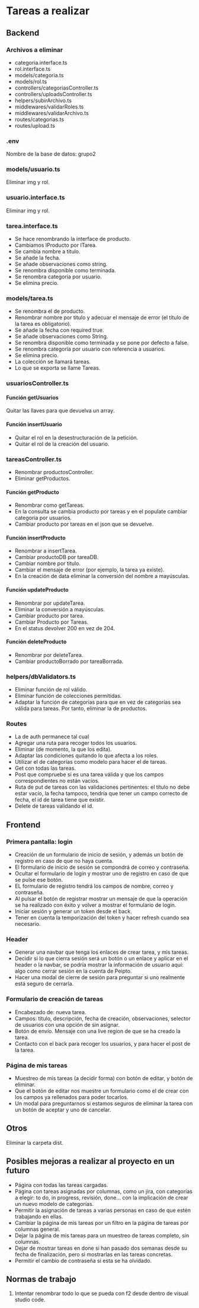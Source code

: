 # Tareas a realizar

## Backend

### Archivos a eliminar

- categoria.interface.ts
- rol.interface.ts
- models/categoria.ts
- models/rol.ts
- controllers/categoriasController.ts
- controllers/uploadsController.ts
- helpers/subirArchivo.ts
- middlewares/validarRoles.ts
- middlewares/validarArchivo.ts
- routes/categorias.ts
- routes/upload.ts

### .env

Nombre de la base de datos: grupo2

### models/usuario.ts

Eliminar img y rol.

### usuario.interface.ts

Eliminar img y rol.

### tarea.interface.ts

- Se hace renombrando la interface de producto.
- Cambiamos IProducto por ITarea.
- Se cambia nombre a titulo.
- Se añade la fecha.
- Se añade observaciones como string.
- Se renombra disponible como terminada.
- Se renombra categoria por usuario.
- Se elimina precio.

### models/tarea.ts

- Se renombra el de producto.
- Renombrar nombre por titulo y adecuar el mensaje de error (el título de la tarea es obligatorio).
- Se añade la fecha con required true.
- Se añade observaciones como String.
- Se renombra disponible como terminada y se pone por defecto a false.
- Se renombra categoría por usuario con referencia a usuarios.
- Se elimina precio.
- La colección se llamará tareas.
- Lo que se exporta se llame Tareas.

### usuariosController.ts

#### Función getUsuarios

Quitar las llaves para que devuelva un array.

#### Función insertUsuario

- Quitar el rol en la desestructuración de la petición.
- Quitar el rol de la creación del usuario.

### tareasController.ts

- Renombrar productosController.
- Eliminar getProductos.

#### Función getProducto

- Renombrar como getTareas.
- En la consulta se cambia producto por tareas y en el populate cambiar categoria por usuarios.
- Cambiar producto por tareas en el json que se devuelve.

#### Función insertProducto

- Renombrar a insertTarea.
- Cambiar productoDB por tareaDB.
- Cambiar nombre por titulo.
- Cambiar el mensaje de error (por ejemplo, la tarea ya existe).
- En la creación de data eliminar la conversión del nombre a mayúsculas.

#### Función updateProducto

- Renombrar por updateTarea.
- Eliminar la conversión a mayúsculas.
- Cambiar producto por tarea.
- Cambiar Producto por Tareas.
- En el status devolver 200 en vez de 204.

#### Función deleteProducto

- Renombrar por deleteTarea.
- Cambiar productoBorrado por tareaBorrada.

### helpers/dbValidators.ts

- Eliminar función de rol válido.
- Eliminar función de colecciones permitidas.
- Adaptar la función de categorías para que en vez de categorías sea válida para tareas. Por tanto, eliminar la de productos.

### Routes

- La de auth permanece tal cual
- Agregar una ruta para recoger todos los usuarios.
- Eliminar (de momento, la que los edita).
- Adaptar las condiciones quitando lo que afecta a los roles.
- Utilizar el de categorías como modelo para hacer el de tareas.
- Get con todas las tareas.
- Post que compruebe si es una tarea válida y que los campos correspondientes no están vacíos.
- Ruta de put de tareas con las validaciones pertinentes: el título no debe estar vacío, la fecha tampoco, tendría que tener un campo correcto de fecha, el id de tarea tiene que existir.
- Delete de tareas validando el id.

## Frontend

### Primera pantalla: login

- Creación de un formulario de inicio de sesión, y además un botón de registro en caso de que no haya cuenta.
- El formulario de inicio de sesión se compondrá de correo y contraseña.
- Ocultar el formulario de login y mostrar uno de registro en caso de que se pulse ese botón.
- EL formulario de registro tendrá los
campos de nombre, correo y contraseña.
- Al pulsar el botón de registrar mostrar un mensaje de que la operación se ha realizado con éxito y volver a mostrar el formulario de login.
- Iniciar sesión y generar un token desde el back.
- Tener en cuenta la temporización del token y hacer refresh cuando sea necesario.

### Header

- Generar una navbar que tenga los enlaces de crear tarea, y mis tareas.
- Decidir si lo que cierra sesión será un botón o un enlace y aplicar en el header o la navbar, se podría mostrar la información de usuario aquí: algo como cerrar sesión en la cuenta de Peipto.
- Hacer una modal de cierre de sesión para preguntar si uno realmente está seguro de cerrarla.

### Formulario de creación de tareas

- Encabezado de: nueva tarea.
- Campos: título, descripción,  fecha de creación, observaciones, selector de usuarios con una opción de sin asignar.
- Botón de envío. Mensaje con una live region de que se ha creado la tarea.
- Contacto con el back para recoger los usuarios, y para hacer el post de la tarea.

### Página de mis tareas

- Muestreo de mis tareas (a decidir forma) con botón de editar, y botón de eliminar.
- Que el botón de editar nos muestre un formulario como el de crear con los campos ya rellenados para poder tocarlos.
- Un modal para preguntarnos si estamos seguros de eliminar la tarea con un botón de aceptar y uno de cancelar.

## Otros

Eliminar la carpeta dist.

## Posibles mejoras a realizar al proyecto en un futuro

- Página con todas las tareas cargadas.
- Página con tareas asignadas por columnas, como un jira, con categorías a elegir: to do, in progress, revisión, done... con la implicación de crear un nuevo modelo de categorías.
- Permitir la asignación de tareas a varias personas en caso de que estén trabajando en ellas.
- Cambiar la página de mis tareas por un filtro en la página de tareas por columnas general.
- Dejar la página de mis tareas para un muestreo de tareas completo, sin columnas.
- Dejar de mostrar tareas en done si han pasado dos semanas desde su fecha de finalización, pero si mostrarlas en las tareas concretas.
- Permitir el cambio de contraseña si esta se ha olvidado.

## Normas de trabajo

1. Intentar renombrar todo lo que se pueda con f2 desde dentro de visual studio code.
